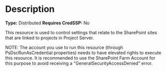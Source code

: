 # Description

**Type:** Distributed
**Requires CredSSP:** No

This resource is used to control settings that relate to the SharePoint sites
that are linked to projects in Project Server.

NOTE:
The account you use to run this resource (through PsDscRunAsCredential
properties) needs to have elevated rights to execute this resource. It
is recommended to use the SharePoint Farm Account for this purpose to
avoid receiving a "GeneralSecurityAccessDenied" error.
